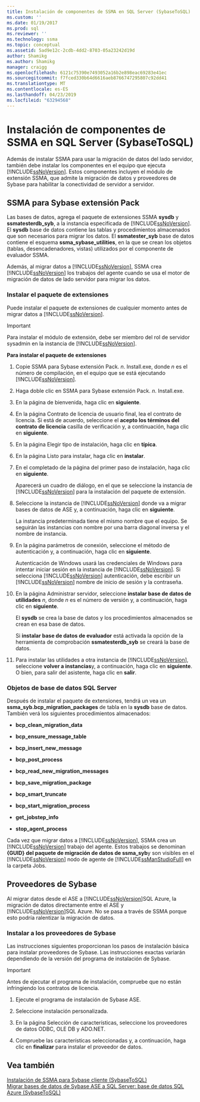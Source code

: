 ```yaml
---
title: Instalación de componentes de SSMA en SQL Server (SybaseToSQL) | Microsoft Docs
ms.custom: ''
ms.date: 01/19/2017
ms.prod: sql
ms.reviewer: ''
ms.technology: ssma
ms.topic: conceptual
ms.assetid: 5ad9e12c-2cdb-4dd2-8703-05a23242d19d
author: Shamikg
ms.author: Shamikg
manager: craigg
ms.openlocfilehash: 6121c75390e7493052a16b2e898eac69283e41ec
ms.sourcegitcommit: f7fced330b64d6616aeb8766747295807c92dd41
ms.translationtype: MT
ms.contentlocale: es-ES
ms.lasthandoff: 04/23/2019
ms.locfileid: "63294568"
---
```

# <a name="installing-ssma-components-on-sql-server-sybasetosql"></a>Instalación de componentes de SSMA en SQL Server (SybaseToSQL)
Además de instalar SSMA para usar la migración de datos del lado servidor, también debe instalar los componentes en el equipo que ejecuta [!INCLUDE[ssNoVersion](../../includes/ssnoversion-md.md)]. Estos componentes incluyen el módulo de extensión SSMA, que admite la migración de datos y proveedores de Sybase para habilitar la conectividad de servidor a servidor.  
  
## <a name="ssma-for-sybase-extension-pack"></a>SSMA para Sybase extensión Pack  
Las bases de datos, agrega el paquete de extensiones SSMA **sysdb** y **ssmatesterdb_syb**, a la instancia especificada de [!INCLUDE[ssNoVersion](../../includes/ssnoversion-md.md)]. El **sysdb** base de datos contiene las tablas y procedimientos almacenados que son necesarios para migrar los datos. El **ssmatester_syb** base de datos contiene el esquema **ssma_sybase_utilities**, en la que se crean los objetos (tablas, desencadenadores, vistas) utilizados por el componente de evaluador SSMA.  
  
Además, al migrar datos a [!INCLUDE[ssNoVersion](../../includes/ssnoversion-md.md)], SSMA crea [!INCLUDE[ssNoVersion](../../includes/ssnoversion-md.md)] los trabajos del agente cuando se usa el motor de migración de datos de lado servidor para migrar los datos.  
  
### <a name="installing-the-extension-pack"></a>Instalar el paquete de extensiones  
Puede instalar el paquete de extensiones de cualquier momento antes de migrar datos a [!INCLUDE[ssNoVersion](../../includes/ssnoversion-md.md)].  
  
> [!IMPORTANT]  
> Para instalar el módulo de extensión, debe ser miembro del rol de servidor sysadmin en la instancia de [!INCLUDE[ssNoVersion](../../includes/ssnoversion-md.md)].  
  
**Para instalar el paquete de extensiones**  
  
1.  Copie SSMA para Sybase extensión Pack. *n*. Install.exe, donde *n* es el número de compilación, en el equipo que se está ejecutando [!INCLUDE[ssNoVersion](../../includes/ssnoversion-md.md)].  
  
2.  Haga doble clic en SSMA para Sybase extensión Pack. *n*. Install.exe.  
  
3.  En la página de bienvenida, haga clic en **siguiente**.  
  
4.  En la página Contrato de licencia de usuario final, lea el contrato de licencia. Si está de acuerdo, seleccione el **acepto los términos del contrato de licencia** casilla de verificación y, a continuación, haga clic en **siguiente**.  
  
5.  En la página Elegir tipo de instalación, haga clic en **típica**.  
  
6.  En la página Listo para instalar, haga clic en **instalar**.  
  
7.  En el completado de la página del primer paso de instalación, haga clic en **siguiente**.  
  
    Aparecerá un cuadro de diálogo, en el que se seleccione la instancia de [!INCLUDE[ssNoVersion](../../includes/ssnoversion-md.md)] para la instalación del paquete de extensión.  
  
8.  Seleccione la instancia de [!INCLUDE[ssNoVersion](../../includes/ssnoversion-md.md)] donde va a migrar bases de datos de ASE y, a continuación, haga clic en **siguiente**.  
  
    La instancia predeterminada tiene el mismo nombre que el equipo. Se seguirán las instancias con nombre por una barra diagonal inversa y el nombre de instancia.  
  
9. En la página parámetros de conexión, seleccione el método de autenticación y, a continuación, haga clic en **siguiente**.  
  
    Autenticación de Windows usará las credenciales de Windows para intentar iniciar sesión en la instancia de [!INCLUDE[ssNoVersion](../../includes/ssnoversion-md.md)]. Si selecciona [!INCLUDE[ssNoVersion](../../includes/ssnoversion-md.md)] autenticación, debe escribir un [!INCLUDE[ssNoVersion](../../includes/ssnoversion-md.md)] nombre de inicio de sesión y la contraseña.  
  
10. En la página Administrar servidor, seleccione **instalar base de datos de utilidades** *n*, donde *n* es el número de versión y, a continuación, haga clic en **siguiente**.  
  
    El **sysdb** se crea la base de datos y los procedimientos almacenados se crean en esa base de datos.  
  
    Si **instalar base de datos de evaluador** está activada la opción de la herramienta de comprobación **ssmatesterdb_syb** se creará la base de datos.  
  
11. Para instalar las utilidades a otra instancia de [!INCLUDE[ssNoVersion](../../includes/ssnoversion-md.md)], seleccione **volver a instancias**y, a continuación, haga clic en **siguiente**. O bien, para salir del asistente, haga clic en **salir**.  
  
### <a name="sql-server-database-objects"></a>Objetos de base de datos SQL Server  
Después de instalar el paquete de extensiones, tendrá un vea un **ssma_syb.bcp_migration_packages** de tabla en la **sysdb** base de datos. También verá los siguientes procedimientos almacenados:  
  
-   **bcp_clean_migration_data**  
  
-   **bcp_ensure_message_table**  
  
-   **bcp_insert_new_message**  
  
-   **bcp_post_process**  
  
-   **bcp_read_new_migration_messages**  
  
-   **bcp_save_migration_package**  
  
-   **bcp_smart_truncate**  
  
-   **bcp_start_migration_process**  
  
-   **get_jobstep_info**  
  
-   **stop_agent_process**  
  
Cada vez que migrar datos a [!INCLUDE[ssNoVersion](../../includes/ssnoversion-md.md)], SSMA crea un [!INCLUDE[ssNoVersion](../../includes/ssnoversion-md.md)] trabajo del agente. Estos trabajos se denominan **{GUID} del paquete de migración de datos de ssma_syb**y son visibles en el [!INCLUDE[ssNoVersion](../../includes/ssnoversion-md.md)] nodo de agente de [!INCLUDE[ssManStudioFull](../../includes/ssmanstudiofull-md.md)] en la carpeta Jobs.  
  
## <a name="sybase-providers"></a>Proveedores de Sybase  
Al migrar datos desde el ASE a [!INCLUDE[ssNoVersion](../../includes/ssnoversion-md.md)]SQL Azure, la migración de datos directamente entre el ASE y [!INCLUDE[ssNoVersion](../../includes/ssnoversion-md.md)]SQL Azure. No se pasa a través de SSMA porque esto podría ralentizar la migración de datos.  
  
### <a name="installing-the-sybase-providers"></a>Instalar a los proveedores de Sybase  
Las instrucciones siguientes proporcionan los pasos de instalación básica para instalar proveedores de Sybase. Las instrucciones exactas variarán dependiendo de la versión del programa de instalación de Sybase.  
  
> [!IMPORTANT]  
> Antes de ejecutar el programa de instalación, compruebe que no están infringiendo los contratos de licencia.  
  
1.  Ejecute el programa de instalación de Sybase ASE.  
  
2.  Seleccione instalación personalizada.  
  
3.  En la página Selección de características, seleccione los proveedores de datos ODBC, OLE DB y ADO.NET.  
  
4.  Compruebe las características seleccionadas y, a continuación, haga clic en **finalizar** para instalar el proveedor de datos.  
  
## <a name="see-also"></a>Vea también  
[Instalación de SSMA para Sybase cliente &#40;SybaseToSQL&#41;](../../ssma/sybase/installing-ssma-for-sybase-client-sybasetosql.md)  
[Migrar bases de datos de Sybase ASE a SQL Server: base de datos SQL Azure &#40;SybaseToSQL&#41;](../../ssma/sybase/migrating-sybase-ase-databases-to-sql-server-azure-sql-db-sybasetosql.md)  
  
